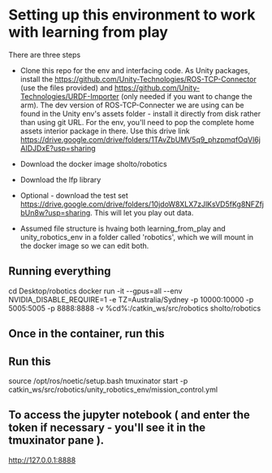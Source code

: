 # Setting up this environment to work with learning from play
There are three steps
 - Clone this repo for the env and interfacing code. As Unity packages, install the https://github.com/Unity-Technologies/ROS-TCP-Connector (use the files provided) and https://github.com/Unity-Technologies/URDF-Importer (only needed if you want to change the arm). The dev version of ROS-TCP-Connecter we are using can be found in the Unity env's assets folder - install it directly from disk rather than using git URL. For the env, you'll need to pop the complete home assets interior package in there. Use this drive link https://drive.google.com/drive/folders/1TAvZbUMV5q9_phzpmqfOqVl6jAIDJDxE?usp=sharing
 
 - Download the docker image sholto/robotics
 - Download the lfp library
 - Optional - download the test set https://drive.google.com/drive/folders/10jdoW8XLX7zJlKsVD5fKg8NFZfjbUn8w?usp=sharing. This will let you play out data.
- Assumed file structure is hvaing both learning_from_play and unity_robotics_env in a folder called 'robotics', which we will mount in the docker image so we can edit both.



## Running everything
cd Desktop/robotics
docker run -it --gpus=all --env NVIDIA_DISABLE_REQUIRE=1 -e TZ=Australia/Sydney -p 10000:10000 -p 5005:5005 -p 8888:8888 -v %cd%:/catkin_ws/src/robotics sholto/robotics 

## Once in the container, run this


## Run this
source /opt/ros/noetic/setup.bash
tmuxinator start -p catkin_ws/src/robotics/unity_robotics_env/mission_control.yml

## To access the jupyter notebook ( and enter the token if necessary - you'll see it in the tmuxinator pane ).
http://127.0.0.1:8888








